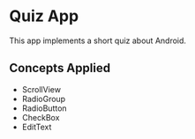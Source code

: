 # Quiz App

This app implements a short quiz about Android.

## Concepts Applied

* ScrollView
* RadioGroup
* RadioButton
* CheckBox
* EditText